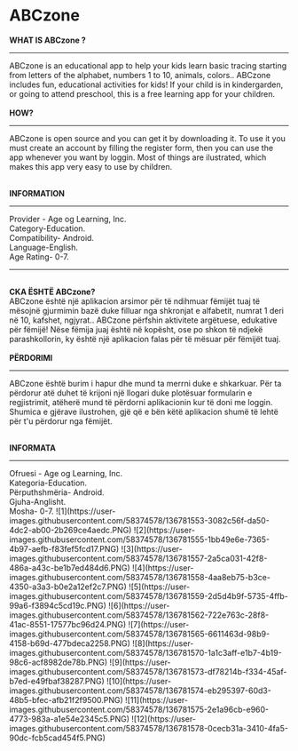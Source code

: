 # ABCzone 

<b>WHAT IS ABCzone ?</b>
<hr>
ABCzone is an educational app to help your kids learn basic tracing starting from letters of the alphabet, numbers 1 to 10, animals, colors.. ABCzone includes fun, educational activities for kids! If your child is in kindergarden, or going to attend preschool, this is a free learning app for your children.
<br><br>
<b>HOW?</B>
<hr>
ABCzone is open source and you can get it by downloading it. To use it you must create an account by filling the register form, then you can use the app whenever you want by loggin. Most of things are ilustrated, which makes this app very easy to use by children.
<br><br>

<b>INFORMATION</b>
<hr>
Provider - Age og Learning, Inc.
<br>Category-Education.
<br>Compatibility- Android.
<br>Language-English.
<br>Age Rating- 0-7.

<hr>

<br><b>CKA ËSHTË ABCzone? </b>
<br>ABCzone është një aplikacion arsimor për të ndihmuar fëmijët tuaj të mësojnë gjurmimin bazë duke filluar nga shkronjat e alfabetit, numrat 1 deri në 10, kafshet, ngjyrat.. ABCzone përfshin aktivitete argëtuese, edukative për fëmijë! Nëse fëmija juaj është në kopësht, ose po shkon të ndjekë parashkollorin, ky është një aplikacion falas për të mësuar për fëmijët tuaj.
<br><br>
<b>PËRDORIMI</B>
<hr>
ABCzone është burim i hapur dhe mund ta merrni duke e shkarkuar. Për ta përdorur atë duhet të krijoni një llogari duke plotësuar formularin e regjistrimit, atëherë mund të përdorni aplikacionin kur të doni me loggin. Shumica e gjërave ilustrohen, gjë që e bën këtë aplikacion shumë të lehtë për t'u përdorur nga fëmijët.
<br><br>

<b>INFORMATA</b>
<hr>
Ofruesi - Age og Learning, Inc.
<br>Kategoria-Education.
<br>Përputhshmëria- Android.
<br>Gjuha-Anglisht.
<br>Mosha- 0-7.
![1](https://user-images.githubusercontent.com/58374578/136781553-3082c56f-da50-4dc2-ab00-2b269ce4aedc.PNG)
![2](https://user-images.githubusercontent.com/58374578/136781555-1bb49e6e-7365-4b97-aefb-f83fef5fcd17.PNG)
![3](https://user-images.githubusercontent.com/58374578/136781557-2a5ca031-42f8-486a-a43c-be1b7ed484d6.PNG)
![4](https://user-images.githubusercontent.com/58374578/136781558-4aa8eb75-b3ce-4350-a3a3-b0e2a12ef2c7.PNG)
![5](https://user-images.githubusercontent.com/58374578/136781559-2d5d4b9f-5735-4ffb-99a6-f3894c5cd19c.PNG)
![6](https://user-images.githubusercontent.com/58374578/136781562-722e763c-28f8-41ac-8551-17577bc96d24.PNG)
![7](https://user-images.githubusercontent.com/58374578/136781565-6611463d-98b9-4158-b69d-477bdeca2258.PNG)
![8](https://user-images.githubusercontent.com/58374578/136781570-1a1c3aff-e1b7-4b19-98c6-acf8982de78b.PNG)
![9](https://user-images.githubusercontent.com/58374578/136781573-df78214b-f334-45af-b7ed-e49fbaf38287.PNG)
![10](https://user-images.githubusercontent.com/58374578/136781574-eb295397-60d3-48b5-bfec-afb21f2f9500.PNG)
![11](https://user-images.githubusercontent.com/58374578/136781575-2e1a96cb-e960-4773-983a-a1e54e2345c5.PNG)
![12](https://user-images.githubusercontent.com/58374578/136781578-0cecb31a-3410-4fa5-90dc-fcb5cad454f5.PNG)
